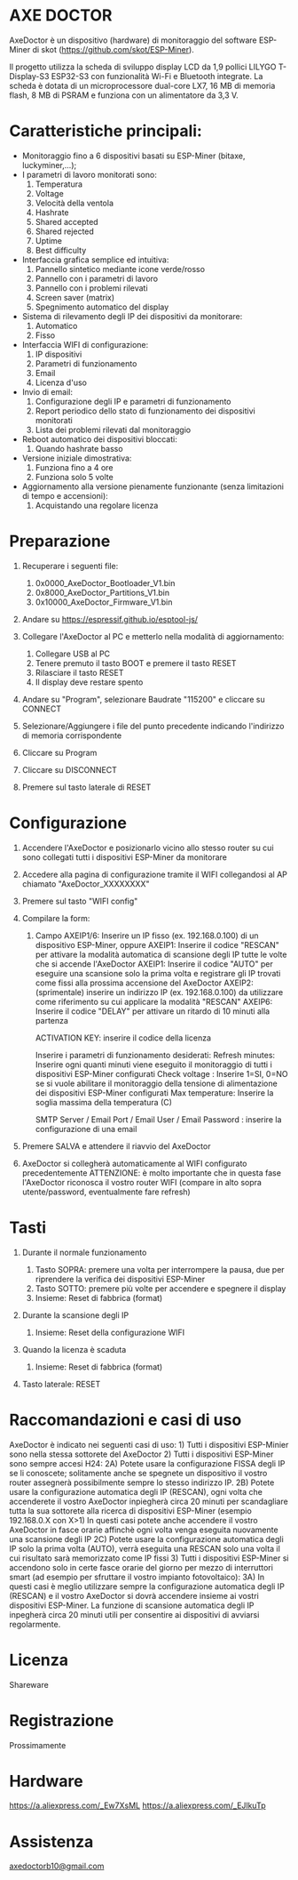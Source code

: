 # AXE DOCTOR

AxeDoctor è un dispositivo (hardware) di monitoraggio del software ESP-Miner di skot
(https://github.com/skot/ESP-Miner).

Il progetto utilizza la scheda di sviluppo display LCD da 1,9 pollici LILYGO T-Display-S3 ESP32-S3 
con funzionalità Wi-Fi e Bluetooth integrate. La scheda è dotata di un microprocessore dual-core LX7, 
16 MB di memoria flash, 8 MB di PSRAM e funziona con un alimentatore da 3,3 V.

# Caratteristiche principali:

* Monitoraggio fino a 6 dispositivi basati su ESP-Miner (bitaxe, luckyminer,...);
* I parametri di lavoro monitorati sono:
	1) Temperatura
	2) Voltage
	3) Velocità della ventola
	4) Hashrate
	5) Shared accepted
	6) Shared rejected
	7) Uptime
	8) Best difficulty
* Interfaccia grafica semplice ed intuitiva:
	1) Pannello sintetico mediante icone verde/rosso
	2) Pannello con i parametri di lavoro
	3) Pannello con i problemi rilevati
	4) Screen saver (matrix)
	5) Spegnimento automatico del display
* Sistema di rilevamento degli IP dei dispositivi da monitorare:
	1) Automatico
	2) Fisso
* Interfaccia WIFI di configurazione:
	1) IP dispositivi
	2) Parametri di funzionamento
	3) Email
	4) Licenza d'uso
* Invio di email:
	1) Configurazione degli IP e parametri di funzionamento
	2) Report periodico dello stato di funzionamento dei dispositivi monitorati
	3) Lista dei problemi rilevati dal monitoraggio
* Reboot automatico dei dispositivi bloccati:
	1) Quando hashrate basso
* Versione iniziale dimostrativa:
	1) Funziona fino a 4 ore
	2) Funziona solo 5 volte
* Aggiornamento alla versione pienamente funzionante (senza limitazioni di tempo e accensioni):
	1) Acquistando una regolare licenza


# Preparazione

1) Recuperare i seguenti file:
	
	1) 0x0000_AxeDoctor_Bootloader_V1.bin
	2) 0x8000_AxeDoctor_Partitions_V1.bin
	3) 0x10000_AxeDoctor_Firmware_V1.bin
	
2) Andare su https://espressif.github.io/esptool-js/

3) Collegare l'AxeDoctor al PC e metterlo nella modalità di aggiornamento:
	1) Collegare USB al PC
	2) Tenere premuto il tasto BOOT e premere il tasto RESET
	3) Rilasciare il tasto RESET
	4) Il display deve restare spento
4) Andare su "Program", selezionare Baudrate "115200" e cliccare su CONNECT
5) Selezionare/Aggiungere i file del punto precedente indicando l'indirizzo di memoria corrispondente
6) Cliccare su Program
5) Cliccare su DISCONNECT
6) Premere sul tasto laterale di RESET


# Configurazione

1) Accendere l'AxeDoctor e posizionarlo vicino allo stesso router su cui sono collegati tutti i
   dispositivi ESP-Miner da monitorare
2) Accedere alla pagina di configurazione tramite il WIFI collegandosi al AP chiamato "AxeDoctor_XXXXXXXX"
3) Premere sul tasto "WIFI config"
4) Compilare la form:

	1) Campo AXEIP1/6: Inserire un IP fisso (ex. 192.168.0.100) di un dispositivo ESP-Miner, oppure
		 AXEIP1: Inserire il codice "RESCAN" per attivare la modalità automatica di scansione degli IP
			 tutte le volte che si accende l'AxeDoctor
		 AXEIP1: Inserire il codice "AUTO" per eseguire una scansione solo la prima volta e registrare
			 gli IP trovati come fissi alla prossima accensione del AxeDoctor
		 AXEIP2: (sprimentale) inserire un indirizzo IP (ex. 192.168.0.100) da utilizzare come riferimento su cui
			 applicare la modalità "RESCAN"
		 AXEIP6: Inserire il codice "DELAY" per attivare un ritardo di 10 minuti alla partenza

		 ACTIVATION KEY: inserire il codice della licenza

		 Inserire i parametri di funzionamento desiderati:
		 	Refresh minutes: Inserire ogni quanti minuti viene eseguito il monitoraggio di tutti i
					 dispositivi ESP-Miner configurati
			Check voltage  : Inserire 1=SI, 0=NO se si vuole abilitare il monitoraggio della tensione
					 di alimentazione dei dispositivi ESP-Miner configurati
			Max temperature: Inserire la soglia massima della temperatura (C)

		 SMTP Server / Email Port / Email User / Email Password : inserire la configurazione di una email

5) Premere SALVA e attendere il riavvio del AxeDoctor
6) AxeDoctor si collegherà automaticamente al WIFI configurato precedentemente
   ATTENZIONE: è molto importante che in questa fase l'AxeDoctor riconosca il vostro router WIFI
   (compare in alto sopra utente/password, eventualmente fare refresh)


# Tasti

1) Durante il normale funzionamento
	1) Tasto SOPRA: premere una volta per interrompere la pausa, due per riprendere la verifica dei dispositivi ESP-Miner
	2) Tasto SOTTO: premere più volte per accendere e spegnere il display
	3) Insieme: Reset di fabbrica (format)

2) Durante la scansione degli IP
	1) Insieme: Reset della configurazione WIFI

3) Quando la licenza è scaduta
	1) Insieme: Reset di fabbrica (format)

4) Tasto laterale: RESET

# Raccomandazioni e casi di uso

AxeDoctor è indicato nei seguenti casi di uso:
	1) Tutti i dispositivi ESP-Minier sono nella stessa sottorete del AxeDoctor
	2) Tutti i dispositivi ESP-Miner sono sempre accesi H24:
		2A) Potete usare la configurazione FISSA degli IP se li conoscete;
		    solitamente anche se spegnete un dispositivo il vostro router
		    assegnerà possibilmente sempre lo stesso indirizzo IP.
		2B) Potete usare la configurazione automatica degli IP (RESCAN), ogni volta
		    che accenderete il vostro AxeDoctor inpiegherà circa 20 minuti
		    per scandagliare tutta la sua sottorete alla ricerca di 
		    dispositivi ESP-Miner (esempio 192.168.0.X con X>1)
 		    In questi casi potete anche accendere il vostro AxeDoctor in fasce orarie
		    affinchè ogni volta venga eseguita nuovamente una scansione degli IP
		2C) Potete usare la configurazione automatica degli IP solo la prima volta (AUTO),
  		    verrà eseguita una RESCAN solo una volta il cui risultato sarà
		    memorizzato come IP fissi
	3) Tutti i dispositivi ESP-Miner si accendono solo in certe fasce orarie
	   del giorno per mezzo di interruttori smart (ad esempio per sfruttare il
	   vostro impianto fotovoltaico):
		3A) In questi casi è meglio utilizzare sempre la configurazione
		    automatica degli IP (RESCAN) e il vostro AxeDoctor si dovrà accendere
		    insieme ai vostri dispositivi ESP-Miner. La funzione di scansione
		    automatica degli IP inpegherà circa 20 minuti utili per consentire
		    ai dispositivi di avviarsi regolarmente.


# Licenza
Shareware 

# Registrazione 
Prossimamente

# Hardware
https://a.aliexpress.com/_Ew7XsML https://a.aliexpress.com/_EJlkuTp

# Assistenza
axedoctorb10@gmail.com
